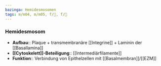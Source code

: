 ```yaml
---
bazinga: Hemidesmosomen
tags: m/m04, m/m05, f/🧪, f/🔬
---
```

### Hemidesmosom
- **Aufbau**:: Plaque + transmembranäre [[Integrine]] + Laminin der [[Basallamina]]
- **[[Cytoskelett]]-Beteiligung**:: [[Intermediärfilamente]]
- **Funktion**:: Verbindung von Epithelzellen mit [[Basalmembran]]/[[EZM]]